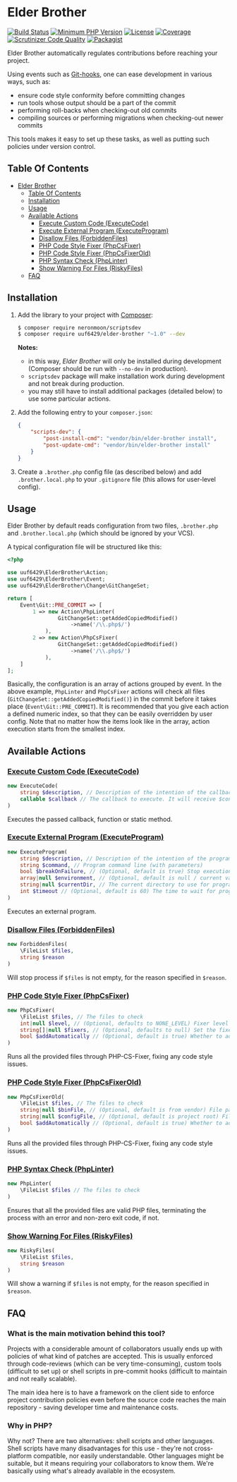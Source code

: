 # Elder Brother

[![Build Status](https://travis-ci.org/uuf6429/elder-brother.svg?branch=master)](https://travis-ci.org/uuf6429/elder-brother)
[![Minimum PHP Version](https://img.shields.io/badge/php-%3E%3D%205.5-8892BF.svg)](https://php.net/)
[![License](https://img.shields.io/badge/license-MIT-blue.svg)](https://raw.githubusercontent.com/uuf6429/elder-brother/master/LICENSE)
[![Coverage](https://codecov.io/gh/uuf6429/elder-brother/branch/master/graph/badge.svg?token=Bu2nK2Kq77)](https://codecov.io/github/uuf6429/elder-brother?branch=master)
[![Scrutinizer Code Quality](https://scrutinizer-ci.com/g/uuf6429/elder-brother/badges/quality-score.png?b=master)](https://scrutinizer-ci.com/g/uuf6429/elder-brother/?branch=master)
[![Packagist](https://img.shields.io/packagist/v/uuf6429/ElderBrother.svg)](https://packagist.org/packages/uuf6429/ElderBrother)

Elder Brother automatically regulates contributions before reaching your project.

Using events such as [Git-hooks](http://githooks.com/), one can ease development in various ways, such as:
- ensure code style conformity before committing changes
- run tools whose output should be a part of the commit
- performing roll-backs when checking-out old commits
- compiling sources or performing migrations when checking-out newer commits

This tools makes it easy to set up these tasks, as well as putting such policies under version control.

## Table Of Contents

- [Elder Brother](#elder-brother)
  - [Table Of Contents](#table-of-contents)
  - [Installation](#installation)
  - [Usage](#usage)
  - [Available Actions](#available-actions)
    - [Execute Custom Code (ExecuteCode)](#execute-custom-code-executecode)
    - [Execute External Program (ExecuteProgram)](#execute-external-program-executeprogram)
    - [Disallow Files (ForbiddenFiles)](#disallow-files-forbiddenfiles)
    - [PHP Code Style Fixer (PhpCsFixer)](#php-code-style-fixer-phpcsfixer)
    - [PHP Code Style Fixer (PhpCsFixerOld)](#php-code-style-fixer-phpcsfixerold)
    - [PHP Syntax Check (PhpLinter)](#php-syntax-check-phplinter)
    - [Show Warning For Files (RiskyFiles)](#show-warning-for-files-riskyfiles)
  - [FAQ](#faq)

## Installation

1. Add the library to your project with [Composer](https://getcomposer.org/):
   ```bash
   $ composer require neronmoon/scriptsdev
   $ composer require uuf6429/elder-brother "~1.0" --dev
   ```
   **Notes:**
   - in this way, *Elder Brother* will only be installed during development (Composer should be run with `--no-dev` in production).
   - `scriptsdev` package will make installation work during development and not break during production.
   - you may still have to install additional packages (detailed below) to use some particular actions.

2. Add the following entry to your `composer.json`:
   ```json
   {
       "scripts-dev": {
           "post-install-cmd": "vendor/bin/elder-brother install",
           "post-update-cmd": "vendor/bin/elder-brother install"
       }
   }
   ```
   
3. Create a `.brother.php` config file (as described below) and add `.brother.local.php` to your `.gitignore` file (this allows for user-level config).

## Usage

Elder Brother by default reads configuration from two files, `.brother.php` and `.brother.local.php` (which should be ignored by your VCS).

A typical configuration file will be structured like this:
```php
<?php

use uuf6429\ElderBrother\Action;
use uuf6429\ElderBrother\Event;
use uuf6429\ElderBrother\Change\GitChangeSet;

return [
    Event\Git::PRE_COMMIT => [
        1 => new Action\PhpLinter(
                GitChangeSet::getAddedCopiedModified()
                    ->name('/\\.php$/')
            ),
        2 => new Action\PhpCsFixer(
                GitChangeSet::getAddedCopiedModified()
                    ->name('/\\.php$/')
            ),
    ]
];
```
Basically, the configuration is an array of actions grouped by event.
In the above example, `PhpLinter` and `PhpCsFixer` actions will check all files (`GitChangeSet::getAddedCopiedModified()`) in the commit before it takes place (`Event\Git::PRE_COMMIT`).
It is recommended that you give each action a defined numeric index, so that they can be easily overridden by user config.
Note that no matter how the items look like in the array, action execution starts from the smallest index.

## Available Actions

### [Execute Custom Code (ExecuteCode)](https://github.com/uuf6429/elder-brother/blob/master/src/ElderBrother/Action/ExecuteCode.php)

```php
new ExecuteCode(
    string $description, // Description of the intention of the callback
    callable $callback // The callback to execute. It will receive $config, $input and $output as parameters
)
```
Executes the passed callback, function or static method.

### [Execute External Program (ExecuteProgram)](https://github.com/uuf6429/elder-brother/blob/master/src/ElderBrother/Action/ExecuteProgram.php)

```php
new ExecuteProgram(
    string $description, // Description of the intention of the program
    string $command, // Program command line (with parameters)
    bool $breakOnFailure, // (Optional, default is true) Stop execution if program returns non-0 exit code
    array|null $environment, // (Optional, default is null / current vars) Environment variables to pass to program
    string|null $currentDir, // The current directory to use for program
    int $timeout // (Optional, default is 60) The time to wait for program to finish (in seconds)
)
```
Executes an external program.

### [Disallow Files (ForbiddenFiles)](https://github.com/uuf6429/elder-brother/blob/master/src/ElderBrother/Action/ForbiddenFiles.php)

```php
new ForbiddenFiles(
    \FileList $files,
    string $reason
)
```
Will stop process if `$files` is not empty, for the reason specified in `$reason`.

### [PHP Code Style Fixer (PhpCsFixer)](https://github.com/uuf6429/elder-brother/blob/master/src/ElderBrother/Action/PhpCsFixer.php)

```php
new PhpCsFixer(
    \FileList $files, // The files to check
    int|null $level, // (Optional, defaults to NONE_LEVEL) Fixer level to use
    string[]|null $fixers, // (Optional, defaults to null) Set the fixers to use
    bool $addAutomatically // (Optional, default is true) Whether to add modified files to commit or not
)
```
Runs all the provided files through PHP-CS-Fixer, fixing any code style issues.

### [PHP Code Style Fixer (PhpCsFixerOld)](https://github.com/uuf6429/elder-brother/blob/master/src/ElderBrother/Action/PhpCsFixerOld.php)

```php
new PhpCsFixerOld(
    \FileList $files, // The files to check
    string|null $binFile, // (Optional, default is from vendor) File path to PHP-CS-Fixer binary
    string|null $configFile, // (Optional, default is project root) File path to PHP-CS-Fixer config
    bool $addAutomatically // (Optional, default is true) Whether to add modified files to commit or not
)
```
Runs all the provided files through PHP-CS-Fixer, fixing any code style issues.

### [PHP Syntax Check (PhpLinter)](https://github.com/uuf6429/elder-brother/blob/master/src/ElderBrother/Action/PhpLinter.php)

```php
new PhpLinter(
    \FileList $files // The files to check
)
```
Ensures that all the provided files are valid PHP files, terminating the
process with an error and non-zero exit code, if not.

### [Show Warning For Files (RiskyFiles)](https://github.com/uuf6429/elder-brother/blob/master/src/ElderBrother/Action/RiskyFiles.php)

```php
new RiskyFiles(
    \FileList $files,
    string $reason
)
```
Will show a warning if `$files` is not empty, for the reason specified in `$reason`.


## FAQ

### What is the main motivation behind this tool?

Projects with a considerable amount of collaborators usually ends up with policies of what kind of patches are accepted.
This is usually enforced through code-reviews (which can be very time-consuming), custom tools (difficult to set up) or shell scripts in pre-commit hooks (difficult to maintain and not really scalable).

The main idea here is to have a framework on the client side to enforce project contribution policies even before the source code reaches the main repository - saving developer time and maintenance costs.

### Why in PHP?

Why not? There are two alternatives: shell scripts and other languages.
Shell scripts have many disadvantages for this use - they're not cross-platform compatible, nor easily understandable.
Other languages might be suitable, but it means requiring your collaborators to know them.
We're basically using what's already available in the ecosystem.
